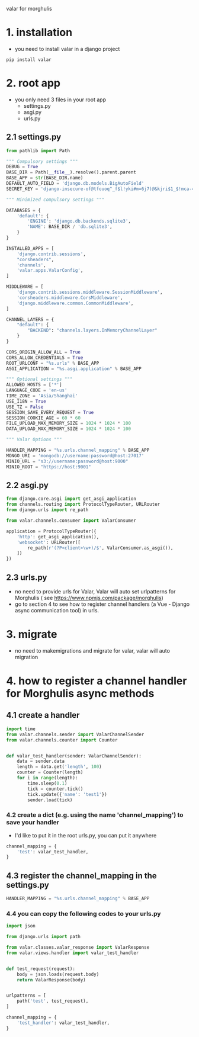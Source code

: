 valar for morghulis

# 1. installation

- you need to install valar in a django project

```shell
pip install valar
```

# 2. root app

- you only need 3 files in your root app
    - settings.py
    - asgi.py
    - urls.py

## 2.1 settings.py

```python
from pathlib import Path

""" Compulsory settings """
DEBUG = True
BASE_DIR = Path(__file__).resolve().parent.parent
BASE_APP = str(BASE_DIR.name)
DEFAULT_AUTO_FIELD = 'django.db.models.BigAutoField'
SECRET_KEY = 'django-insecure-of@tfouoq^_f$l!yki#m=6j7)@&kjri$1_$!mca-=%7=+@f@5^'

""" Minimized compulsory settings """

DATABASES = {
    'default': {
        'ENGINE': 'django.db.backends.sqlite3',
        'NAME': BASE_DIR / 'db.sqlite3',
    }
}

INSTALLED_APPS = [
    'django.contrib.sessions',
    "corsheaders",
    'channels',
    'valar.apps.ValarConfig',
]

MIDDLEWARE = [
    'django.contrib.sessions.middleware.SessionMiddleware',
    'corsheaders.middleware.CorsMiddleware',
    'django.middleware.common.CommonMiddleware',
]

CHANNEL_LAYERS = {
    "default": {
        "BACKEND": "channels.layers.InMemoryChannelLayer"
    }
}

CORS_ORIGIN_ALLOW_ALL = True
CORS_ALLOW_CREDENTIALS = True
ROOT_URLCONF = "%s.urls" % BASE_APP
ASGI_APPLICATION = "%s.asgi.application" % BASE_APP

""" Optional settings """
ALLOWED_HOSTS = ['*']
LANGUAGE_CODE = 'en-us'
TIME_ZONE = 'Asia/Shanghai'
USE_I18N = True
USE_TZ = False
SESSION_SAVE_EVERY_REQUEST = True
SESSION_COOKIE_AGE = 60 * 60
FILE_UPLOAD_MAX_MEMORY_SIZE = 1024 * 1024 * 100
DATA_UPLOAD_MAX_MEMORY_SIZE = 1024 * 1024 * 100

""" Valar Options """

HANDLER_MAPPING = "%s.urls.channel_mapping" % BASE_APP
MONGO_URI = 'mongodb://username:password@host:27017'
MINIO_URL = "s3://username:password@host:9000"
MINIO_ROOT = "https://host:9001"

```

## 2.2 asgi.py

```python
from django.core.asgi import get_asgi_application
from channels.routing import ProtocolTypeRouter, URLRouter
from django.urls import re_path

from valar.channels.consumer import ValarConsumer

application = ProtocolTypeRouter({
    'http': get_asgi_application(),
    'websocket': URLRouter([
        re_path(r'(?P<client>\w+)/$', ValarConsumer.as_asgi()),
    ])
})


```

## 2.3 urls.py

- no need to provide urls for Valar, Valar will auto set urlpatterns for Morghulis (
  see https://www.npmjs.com/package/morghulis)
- go to section 4 to see how to register channel handlers (a Vue - Django async communication tool) in urls.

# 3. migrate

- no need to makemigrations and migrate for valar, valar will auto migration

# 4. how to register a channel handler for Morghulis async methods

## 4.1 create a handler

```python
import time
from valar.channels.sender import ValarChannelSender
from valar.channels.counter import Counter


def valar_test_handler(sender: ValarChannelSender):
    data = sender.data
    length = data.get('length', 100)
    counter = Counter(length)
    for i in range(length):
        time.sleep(0.1)
        tick = counter.tick()
        tick.update({'name': 'test1'})
        sender.load(tick)
```

### 4.2 create a dict (e.g. using the name 'channel_mapping') to save your handler

- I'd like to put it in the root urls.py, you can put it anywhere

```python
channel_mapping = {
    'test': valar_test_handler,
}
```

## 4.3 register the channel_mapping in the settings.py

```python
HANDLER_MAPPING = "%s.urls.channel_mapping" % BASE_APP
```

### 4.4 you can copy the following codes to your urls.py

```python
import json

from django.urls import path

from valar.classes.valar_response import ValarResponse
from valar.views.handler import valar_test_handler


def test_request(request):
    body = json.loads(request.body)
    return ValarResponse(body)


urlpatterns = [
    path('test', test_request),
]

channel_mapping = {
    'test_handler': valar_test_handler,
}

```